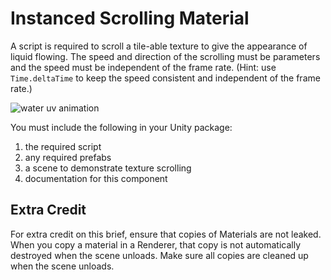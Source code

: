 # Instanced Scrolling Material

A script is required to scroll a tile-able texture to give the appearance of liquid flowing. The speed and direction of the scrolling must be parameters and the speed must be independent of the frame rate. (Hint: use `Time.deltaTime` to keep the speed consistent and independent of the frame rate.)

![water uv animation](https://danlaukat.files.wordpress.com/2014/12/waterfall.gif)

You must include the following in your Unity package:

1. the required script
2. any required prefabs
3. a scene to demonstrate texture scrolling
4. documentation for this component

## Extra Credit

For extra credit on this brief, ensure that copies of Materials are not leaked. When you copy a material in a Renderer, that copy is not automatically destroyed when the scene unloads. Make sure all copies are cleaned up when the scene unloads.
